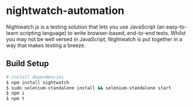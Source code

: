 # nightwatch-automation

Nightwatch.js is a testing solution that lets you use JavaScript (an easy-to-learn scripting language) to write browser-based, end-to-end tests. Whilst you may not be well versed in JavaScript, Nightwatch is put together in a way that makes testing a breeze.

## Build Setup

```bash
# install dependencies
$ npm install nightwatch
$ sudo selenium-standalone install && selenium-standalone start
$ npm i
$ npm t
```